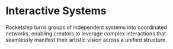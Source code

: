 # Interactive Systems

Rocketship turns groups of independent systems into coordinated networks, enabling creators to leverage complex interactions that seamlessly manifest their artistic vision across a unified structure. 